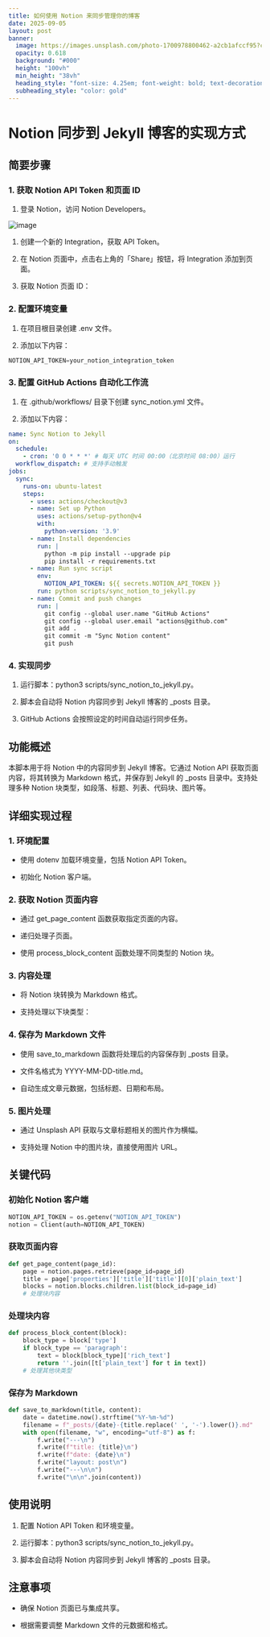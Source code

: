```yaml
---
title: 如何使用 Notion 来同步管理你的博客
date: 2025-09-05
layout: post
banner:
  image: https://images.unsplash.com/photo-1700978800462-a2cb1afccf95?crop=entropy&cs=tinysrgb&fit=max&fm=jpg&ixid=M3w2OTIwMzJ8MHwxfHJhbmRvbXx8fHx8fHx8fDE3NTcxMDM3MTB8&ixlib=rb-4.1.0&q=80&w=1080
  opacity: 0.618
  background: "#000"
  height: "100vh"
  min_height: "38vh"
  heading_style: "font-size: 4.25em; font-weight: bold; text-decoration: underline"
  subheading_style: "color: gold"
---
```


# Notion 同步到 Jekyll 博客的实现方式

## 简要步骤

### 1. 获取 Notion API Token 和页面 ID

1. 登录 Notion，访问 Notion Developers。

![image](https://prod-files-secure.s3.us-west-2.amazonaws.com/a7a0cc5a-89b9-4cda-8686-1fba0ca52f40/d19c1afe-dea5-4312-9333-786b0ba83054/image.png?X-Amz-Algorithm=AWS4-HMAC-SHA256&X-Amz-Content-Sha256=UNSIGNED-PAYLOAD&X-Amz-Credential=ASIAZI2LB466QYPIS2YJ%2F20250905%2Fus-west-2%2Fs3%2Faws4_request&X-Amz-Date=20250905T202149Z&X-Amz-Expires=3600&X-Amz-Security-Token=IQoJb3JpZ2luX2VjEBMaCXVzLXdlc3QtMiJHMEUCIQDLEKmMoWxUaxvKWt1FQDUa55GqRgnCsJOnY7nn%2B4786AIgOY8hbZI2Vw2hHFLbEjZkdybbs%2BumVyT8uZeaYDOXpswq%2FwMIfBAAGgw2Mzc0MjMxODM4MDUiDBJAWteJ7JhDnHproyrcA6CG9BAVqcr4P%2FV69kYDbYm8%2BqU%2FExyIbF8bMBa4CAke5vbwvJTKLzKUQekA%2F%2FN7GTVuW%2BhPLL22AJEygaYHs0Ia2uNsNsxhmuGyWDJ4HcqdHAJC0J8JvgLtv4ySHf4wieMHIPN4OXZvO8S8ve3Bnm0loEpDidjlYtfwluNsqL0ihayQeKttaG7BsL8Vc1IIC99fDujb%2FvsD2i%2BJwMucJHV52uP8qQUkbHqzAT1LuLPldK2%2FOysfVUN5ayS4t%2BBh00Xb932X1M0AIr93mA%2F1%2F7OAbl4GPeRQPfaLVUxmgCCeaygKpGnkKmfkcZGgpvaJrkfkmkgcGaK078VJ3vSQyG3VbHYP7hTNYaairMqf050TwmC2P8koJ16D2l7Q4V6z2bnGC7i4J46Kuv515jE04pWwEd%2BF%2FTc33w2%2Bt%2FpoFGW%2BTtv19Ws8ZbOLCKVxgTU7EwGv3vaQAQEHNg30PA50yXwy2PEVQBMgGbJo1UeaZiWt1k7o9%2FilEPHhSedjLiSi9LjwIvzScFpkYWc3vNXfcBGKuNInsVh3OGPbBadCOoLG%2F1ZipgBsAPs80VP6jmd%2FStSFMahwvWW92IFkUYgbqI6juqYO5xsctH8rv8Wo%2FDghUssVfP5Pb45QfhiaMLnr7MUGOqUBR37S5awCwMHpZKNDlhiAeWjQ3kj18dlhXRBx5oYC%2B1hZKhC6dza8LqpKeoRlooF%2BTr%2FjjbTCSAiTjR0AD8LvVeSD4xXHxPg%2BM9OpAuD5sE8mMdgfyuxdwnO9vZ2Iepd%2F76q0maih37iJSfGtbAzu%2Bq62VjTLkQhq2VdyV0Gye2zcmGIMD%2F74AlQLwR6O7IlBl11V%2BXhPzShZE6G3E1TzFhgE37tH&X-Amz-Signature=7b0c197c34e79b083cff98f68fc0b72715e27eee3e820cd7e9e84df0a00f0903&X-Amz-SignedHeaders=host&x-amz-checksum-mode=ENABLED&x-id=GetObject)

1. 创建一个新的 Integration，获取 API Token。

1. 在 Notion 页面中，点击右上角的「Share」按钮，将 Integration 添加到页面。

1. 获取 Notion 页面 ID：


### 2. 配置环境变量

1. 在项目根目录创建 .env 文件。

1. 添加以下内容：

```javascript
NOTION_API_TOKEN=your_notion_integration_token
```

### 3. 配置 GitHub Actions 自动化工作流

1. 在 .github/workflows/ 目录下创建 sync_notion.yml 文件。

1. 添加以下内容：

```yaml
name: Sync Notion to Jekyll
on:
  schedule:
    - cron: '0 0 * * *' # 每天 UTC 时间 00:00（北京时间 08:00）运行
  workflow_dispatch: # 支持手动触发
jobs:
  sync:
    runs-on: ubuntu-latest
    steps:
      - uses: actions/checkout@v3
      - name: Set up Python
        uses: actions/setup-python@v4
        with:
          python-version: '3.9'
      - name: Install dependencies
        run: |
          python -m pip install --upgrade pip
          pip install -r requirements.txt
      - name: Run sync script
        env:
          NOTION_API_TOKEN: ${{ secrets.NOTION_API_TOKEN }}
        run: python scripts/sync_notion_to_jekyll.py
      - name: Commit and push changes
        run: |
          git config --global user.name "GitHub Actions"
          git config --global user.email "actions@github.com"
          git add .
          git commit -m "Sync Notion content"
          git push
```

### 4. 实现同步

1. 运行脚本：python3 scripts/sync_notion_to_jekyll.py。

1. 脚本会自动将 Notion 内容同步到 Jekyll 博客的 _posts 目录。

1. GitHub Actions 会按照设定的时间自动运行同步任务。

## 功能概述

本脚本用于将 Notion 中的内容同步到 Jekyll 博客。它通过 Notion API 获取页面内容，将其转换为 Markdown 格式，并保存到 Jekyll 的 _posts 目录中。支持处理多种 Notion 块类型，如段落、标题、列表、代码块、图片等。

## 详细实现过程

### 1. 环境配置

- 使用 dotenv 加载环境变量，包括 Notion API Token。

- 初始化 Notion 客户端。

### 2. 获取 Notion 页面内容

- 通过 get_page_content 函数获取指定页面的内容。

- 递归处理子页面。

- 使用 process_block_content 函数处理不同类型的 Notion 块。

### 3. 内容处理

- 将 Notion 块转换为 Markdown 格式。

- 支持处理以下块类型：


### 4. 保存为 Markdown 文件

- 使用 save_to_markdown 函数将处理后的内容保存到 _posts 目录。

- 文件名格式为 YYYY-MM-DD-title.md。

- 自动生成文章元数据，包括标题、日期和布局。

### 5. 图片处理

- 通过 Unsplash API 获取与文章标题相关的图片作为横幅。

- 支持处理 Notion 中的图片块，直接使用图片 URL。

## 关键代码

### 初始化 Notion 客户端

```python
NOTION_API_TOKEN = os.getenv("NOTION_API_TOKEN")
notion = Client(auth=NOTION_API_TOKEN)
```

### 获取页面内容

```python
def get_page_content(page_id):
    page = notion.pages.retrieve(page_id=page_id)
    title = page['properties']['title']['title'][0]['plain_text']
    blocks = notion.blocks.children.list(block_id=page_id)
    # 处理块内容
```

### 处理块内容

```python
def process_block_content(block):
    block_type = block['type']
    if block_type == 'paragraph':
        text = block[block_type]['rich_text']
        return ''.join([t['plain_text'] for t in text])
    # 处理其他块类型
```

### 保存为 Markdown

```python
def save_to_markdown(title, content):
    date = datetime.now().strftime("%Y-%m-%d")
    filename = f"_posts/{date}-{title.replace(' ', '-').lower()}.md"
    with open(filename, "w", encoding="utf-8") as f:
        f.write("---\n")
        f.write(f"title: {title}\n")
        f.write(f"date: {date}\n")
        f.write("layout: post\n")
        f.write("---\n\n")
        f.write("\n\n".join(content))
```

## 使用说明

1. 配置 Notion API Token 和环境变量。

1. 运行脚本：python3 scripts/sync_notion_to_jekyll.py。

1. 脚本会自动将 Notion 内容同步到 Jekyll 博客的 _posts 目录。

## 注意事项

- 确保 Notion 页面已与集成共享。

- 根据需要调整 Markdown 文件的元数据和格式。